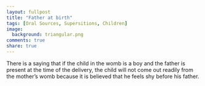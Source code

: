 ```yaml
---
layout: fullpost
title: "Father at birth"
tags: [Oral Sources, Supersitions, Children]
image:
  background: triangular.png
comments: true
share: true
---
```

There is a saying that if the child in the womb is a boy and the father is present at the time of the delivery, the child will not come out readily from the mother’s womb because it is believed that he feels shy before his father.